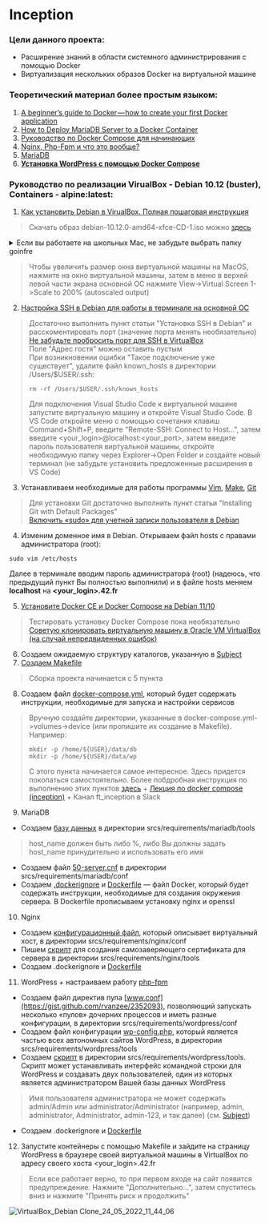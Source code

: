 # Inception
### Цели данного проекта:
- Расширение знаний в области системного администрирования с помощью Docker
- Виртуализация нескольких образов Docker на виртуальной машине
### Теоретический материал более простым языком:
1. [A beginner’s guide to Docker — how to create your first Docker application](https://www.freecodecamp.org/news/a-beginners-guide-to-docker-how-to-create-your-first-docker-application-cc03de9b639f) 
2. [How to Deploy MariaDB Server to a Docker Container](https://severalnines.com/blog/how-deploy-mariadb-server-docker-container)
3. [Руководство по Docker Compose для начинающих](https://habr.com/ru/company/ruvds/blog/450312/)
4. [Nginx, Php-Fpm и что это вообще?](https://perfect-inc.com/journal/nginx-php-fpm-i-chto-eto-voobshche/)
5. [MariaDB](https://ru.wikipedia.org/wiki/MariaDB)
6. [**Установка WordPress с помощью Docker Compose**](https://www.digitalocean.com/community/tutorials/how-to-install-wordpress-with-docker-compose-ru)
### Руководство по реализации VirualBox - Debian 10.12 (buster), Containers - alpine:latest:
1. [Как установить Debian в VirualBox. Полная пошаговая инструкция](https://poznyaev.ru/debian-v-virualbox/)
> Скачать образ debian-10.12.0-amd64-xfce-CD-1.iso можно [здесь](https://cdimage.debian.org/cdimage/archive/10.12.0/amd64/iso-cd/debian-10.12.0-amd64-xfce-CD-1.iso)
<details>
<summary>Если вы работаете на школьных Mac, не забудьте выбрать папку goinfre</summary>

![](https://user-images.githubusercontent.com/90090114/169686068-c054eef9-8d84-4684-84d1-2f4d92a590eb.png)
</details>

>Чтобы увеличить размер окна виртуальной машины на MacOS, нажмите на окно виртуальной машины, затем в меню в верхей левой части экрана основной ОС нажмите View->Virtual Screen 1->Scale to 200% (autoscaled output)
2. [Настройка SSH в Debian для работы в терминале на основной ОС](https://losst.ru/nastrojka-ssh-v-debian)
>Достаточно выполнить пункт статьи "Установка SSH в Debian" и расскоментировать порт (значение порта менять необязательно)\
>[Не забудьте пробросить порт для SSH в VirtualBox](https://comp-security.net/%D0%BF%D0%BE%D0%B4%D0%BA%D0%BB%D1%8E%D1%87%D0%B8%D1%82%D1%8C%D1%81%D1%8F-%D0%BA-%D0%B2%D0%B8%D1%80%D1%82%D1%83%D0%B0%D0%BB%D1%8C%D0%BD%D0%BE%D0%B9-%D0%BC%D0%B0%D1%88%D0%B8%D0%BD%D0%B5-%D0%BF%D0%BE-ssh/)\
>Поле "Адрес гостя" можно оставить пустым\
>При возникновении ошибки "Такое подключение уже существует", удалите файл known_hosts в директории /Users/$USER/.ssh:
>```
>rm -rf /Users/$USER/.ssh/known_hosts
>```
>Для подключения Visual Studio Code к виртуальной машине запустите виртуальную машину и откройте Visual Studio Code. В VS Code откройте меню с помощью сочетания клавиш Command+Shift+P, введите "Remote-SSH: Connect to Host...", затем введите <your_login>@localhost:<your_port>, затем введите пароль пользователя виртуальной машины, откройте необходимую папку через Explorer->Open Folder и создайте новый терминал (не забудьте установить предложенные расширения в VS Code)
3. Устанавливаем необходимые для работы программы [Vim](https://vitux.com/how-to-install-vim-editor-on-debian/), [Make](https://ru.stackoverflow.com/questions/51452/%D0%92-linux-debian-%D0%BD%D0%B5%D1%82-%D1%81%D1%82%D0%B0%D0%BD%D0%B4%D0%B0%D1%80%D1%82%D0%BD%D0%BE-%D0%BF%D1%80%D0%BE%D0%B3%D1%80%D0%B0%D0%BC%D0%BC%D1%8B-make-%D0%9A%D0%B0%D0%BA-%D1%83%D1%81%D1%82%D0%B0%D0%BD%D0%B0%D0%B2%D0%BB%D0%B8%D0%B2%D0%B0%D1%82%D1%8C), [Git](https://www.digitalocean.com/community/tutorials/how-to-install-git-on-debian-10)
>Для установки Git достаточно выполнить пункт статьи "Installing Git with Default Packages"\
>[Включить «sudo» для учетной записи пользователя в Debian](https://milq.github.io/enable-sudo-user-account-debian/)
4. Изменим доменное имя в Debian. Открываем файл hosts с правами администратора (root):
```
sudo vim /etc/hosts
```
Далее в терминале вводим пароль администратора (root) (надеюсь, что предыдущий пункт Вы полностью выполнили) и в файле hosts меняем **localhost** на **<your_login>.42.fr**

5. [Установите Docker CE и Docker Compose на Debian 11/10](https://computingforgeeks.com/install-docker-and-docker-compose-on-debian/)
>Тестировать установку Docker Сompose пока необязательно\
>[Советую клонировать виртуальную машину в Oracle VM VirtualBox (на случай непредвиденных ошибок)](https://ddok.ru/klonirovat-virtualnuju-mashinu-v-oracle-vm-virtualbox/)
6. Создаем ожидаемую структуру каталогов, указанную в [Subject](https://cdn.intra.42.fr/pdf/pdf/47306/en.subject.pdf)
7. [Создаем Makefile](https://habr.com/ru/company/ruvds/blog/450312/)
>Сборка проекта начинается с 5 пункта
8. Создаем файл [docker-compose.yml](https://github.com/rbiodies/inception/blob/main/srcs/docker-compose.yml), который будет содержать инструкции, необходимые для запуска и настройки сервисов
>Вручную создайте директории, указанные в docker-compose.yml->volumes->device (или пропишите их создание в Makefile). Например:
>```
>mkdir -p /home/${USER}/data/db
>mkdir -p /home/${USER}/data/wp
>```
>С этого пункта начинается самое интересное. Здесь придется покопаться самостоятельно. Более побдробная инструкция по выполнению этих пунктов [здесь](https://github.com/SavchenkoDV/inception_School21_Ecole42) + [Лекция по docker compose (inception)](https://www.youtube.com/watch?v=RuTp0US9IgY) + Канал ft_inception в Slack
9. MariaDB
- Создаем [базу данных](https://github.com/rbiodies/inception/blob/main/srcs/requirements/mariadb/tools/createdb.sql) в директории srcs/requirements/mariadb/tools
>host_name должен быть либо %, либо Вы должны задать host_name принудительно и использовать его имя
- Создаем файл [50-server.cnf](https://exampleconfig.com/view/mariadb-ubuntu18-04-etc-mysql-mariadb-conf-d-50-server-cnf) в директории srcs/requirements/mariadb/conf
- Создаем [.dockerignore](https://bitworks.software/2018-11-14-dont-ignore-dockerignore-it-is-expensive.html) и [Dockerfile](https://github.com/rbiodies/inception/blob/main/srcs/requirements/mariadb/Dockerfile)  — файл Docker, который будет содержать инструкции, необходимые для создания окружения сервера. В Dockerfile прописываем установку nginx и openssl
10. Nginx
- Создаем [конфигурационный файл](https://github.com/rbiodies/inception/blob/main/srcs/requirements/nginx/conf/default), который описывает виртуальный хост, в директории srcs/requirements/nginx/conf
- Пишем [скрипт](https://github.com/rbiodies/inception/blob/main/srcs/requirements/nginx/tools/start.sh) для создания самозаверяющего сертификата для сервера в директории srcs/requirements/nginx/tools
- Создаем .dockerignore и [Dockerfile](https://github.com/rbiodies/inception/blob/main/srcs/requirements/nginx/Dockerfile)
11. WordPress + настраиваем работу [php-fpm](https://www.ukraine.com.ua/wiki/hosting/configuration/php-fpm/#:~:text=PHP%2DFPM%20(FastCGI%20Process%20Manager,%2B%20Apache%2C%20%D0%B4%D0%BE%D1%81%D1%82%D1%83%D0%BF%D0%BD%D0%B0%D1%8F%20%D0%BF%D0%BE%20%D1%83%D0%BC%D0%BE%D0%BB%D1%87%D0%B0%D0%BD%D0%B8%D1%8E.))
- Создаем файл директив пула [www.conf](https://gist.github.com/rvanzee/2352093), позволяющий запускать несколько «пулов» дочерних процессов и иметь разные конфигурации, в директории srcs/requirements/wordpress/conf
- Создаем файл конфигурации [wp-config.php](https://www.wpbeginner.com/beginners-guide/how-to-edit-wp-config-php-file-in-wordpress/), который является частью всех автономных сайтов WordPress, в директории srcs/requirements/wordpress/tools
- Создаем [скрипт](https://github.com/rbiodies/inception/blob/main/srcs/requirements/wordpress/tools/start.sh) в директории srcs/requirements/wordpress/tools. Скрипт может устанавливать интерфейс командной строки для WordPress и создавать двух пользователей, один из которых является администратором Вашей базы данных WordPress
> Имя пользователя администратора не может содержать admin/Admin или administrator/Administrator (например, admin, administrator, Administrator, admin-123, и так далее) (см. [Subject](https://cdn.intra.42.fr/pdf/pdf/47306/en.subject.pdf))
- Создаем .dockerignore и [Dockerfile](https://github.com/rbiodies/inception/blob/main/srcs/requirements/wordpress/Dockerfile)
12. Запустите контейнеры с помощью Makefile и зайдите на страницу WordPress в браузере своей виртуальной машины в VirtualBox по адресу своего хоста <your_login>.42.fr
>Если все работает верно, то при первом входе на сайт появится предупреждение. Нажмите "Дополнительно...", затем спуститесь вниз и нажмите "Принять риск и продолжить"

![VirtualBox_Debian Clone_24_05_2022_11_44_06](https://user-images.githubusercontent.com/90090114/169989933-2ddc80dc-8636-4f09-8940-282f0fb53aa8.png)

